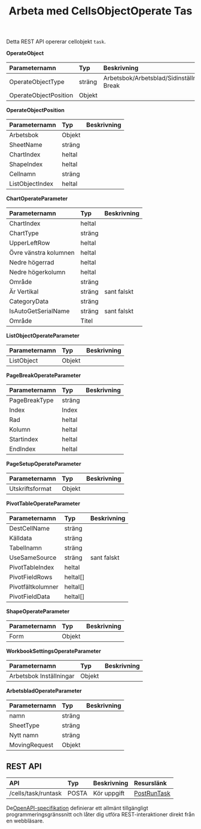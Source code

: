 ﻿---
title: Arbeta med CellsObjectOperate Tas
second_title: Aspose.Cells Cloud Documen
type: docs
url: /sv/tasks/cells-object-operate/
aliases: [/working-with-cellsobjectoperate-task/]
description: "Cells.Cloud API för Excel operera: celler objekt operera uppgift"
weight: 20
kwords: Excel, Office Cloud, REST API, Spreadsheet, PDF, CSV, Json, Markdwon, Arbeta med CellsObjectOperate Task
---
Detta REST API opererar cellobjekt `task`.

**OperateObject**

|Parameternamn|Typ|Beskrivning|
|:- |:- |:- |
| OperateObjectType| sträng| Arbetsbok/Arbetsblad/Sidinställningar/Cells/Diagram/Shape/ListObject/PivotTable/Arbetsboksinställningar/Page Break|
| OperateObjectPosition| Objekt||

**OperateObjectPosition**

|Parameternamn|Typ|Beskrivning|
|:- |:- |:- |
| Arbetsbok| Objekt||
| SheetName| sträng||
| ChartIndex| heltal||
| ShapeIndex| heltal||
| Cellnamn| sträng||
| ListObjectIndex| heltal||


**ChartOperateParameter**

|Parameternamn|Typ|Beskrivning|
|:- |:- |:- |
| ChartIndex| heltal||
|ChartType| sträng||
| UpperLeftRow| heltal||
| Övre vänstra kolumnen| heltal||
| Nedre högerrad| heltal||
| Nedre högerkolumn| heltal||
| Område| sträng||
| Är Vertikal| sträng| sant falskt|
| CategoryData| sträng||
| IsAutoGetSerialName| sträng| sant falskt|
| Område| Titel||

**ListObjectOperateParameter** 

|Parameternamn|Typ|Beskrivning|
|:- |:- |:- |
| ListObject| Objekt||

**PageBreakOperateParameter**

|Parameternamn|Typ|Beskrivning|
|:- |:- |:- |
| PageBreakType| sträng||
| Index| Index||
| Rad| heltal||
| Kolumn| heltal||
| Startindex| heltal||
| EndIndex| heltal||


**PageSetupOperateParameter**

|Parameternamn|Typ|Beskrivning|
|:- |:- |:- |
| Utskriftsformat| Objekt||


**PivotTableOperateParameter**

|Parameternamn|Typ|Beskrivning|
|:- |:- |:- |
| DestCellName| sträng||
| Källdata| sträng||
| Tabellnamn| sträng||
| UseSameSource| sträng| sant falskt|
| PivotTableIndex| heltal||
| PivotFieldRows|heltal[]||
| Pivotfältkolumner|heltal[]||
| PivotFieldData|heltal[]||


**ShapeOperateParameter**


|Parameternamn|Typ|Beskrivning|
|:- |:- |:- |
| Form| Objekt||


**WorkbookSettingsOperateParameter**


|Parameternamn|Typ|Beskrivning|
|:- |:- |:- |
| Arbetsbok Inställningar| Objekt||

**ArbetsbladOperateParameter**


|Parameternamn|Typ|Beskrivning|
|:- |:- |:- |
| namn| sträng||
| SheetType| sträng||
| Nytt namn| sträng||
| MovingRequest| Objekt||

## REST API

|**API**|**Typ**|**Beskrivning**|**Resurslänk**|
|:- |:- |:- |:- |
|/cells/task/runtask|POSTA|Kör uppgift|[PostRunTask](https://apireference.aspose.cloud/cells/#/Task/PostRunTask)|

 De[OpenAPI-specifikation](https://apireference.aspose.cloud/cells/#/Workbook/PostImportData) definierar ett allmänt tillgängligt programmeringsgränssnitt och låter dig utföra REST-interaktioner direkt från en webbläsare.

